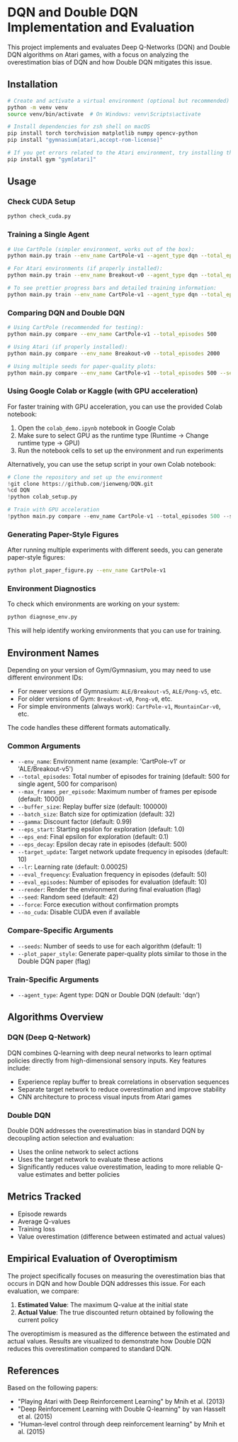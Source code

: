 # DQN and Double DQN Implementation and Evaluation

This project implements and evaluates Deep Q-Networks (DQN) and Double DQN algorithms on Atari games, with a focus on analyzing the overestimation bias of DQN and how Double DQN mitigates this issue.

## Installation

```bash
# Create and activate a virtual environment (optional but recommended)
python -m venv venv
source venv/bin/activate  # On Windows: venv\Scripts\activate

# Install dependencies for zsh shell on macOS
pip install torch torchvision matplotlib numpy opencv-python
pip install "gymnasium[atari,accept-rom-license]"

# If you get errors related to the Atari environment, try installing the classic gym package as a fallback:
pip install gym "gym[atari]"
```

## Usage

### Check CUDA Setup
```bash
python check_cuda.py
```

### Training a Single Agent
 
```bash
# Use CartPole (simpler environment, works out of the box):
python main.py train --env_name CartPole-v1 --agent_type dqn --total_episodes 500

# For Atari environments (if properly installed):
python main.py train --env_name Breakout-v0 --agent_type dqn --total_episodes 2000

# To see prettier progress bars and detailed training information:
python main.py train --env_name CartPole-v1 --agent_type dqn --total_episodes 500 --eval_frequency 50
```

### Comparing DQN and Double DQN

```bash
# Using CartPole (recommended for testing):
python main.py compare --env_name CartPole-v1 --total_episodes 500

# Using Atari (if properly installed):
python main.py compare --env_name Breakout-v0 --total_episodes 2000

# Using multiple seeds for paper-quality plots:
python main.py compare --env_name CartPole-v1 --total_episodes 500 --seeds 5 --plot_paper_style
```

### Using Google Colab or Kaggle (with GPU acceleration)

For faster training with GPU acceleration, you can use the provided Colab notebook:

1. Open the `colab_demo.ipynb` notebook in Google Colab
2. Make sure to select GPU as the runtime type (Runtime → Change runtime type → GPU)
3. Run the notebook cells to set up the environment and run experiments

Alternatively, you can use the setup script in your own Colab notebook:

```python
# Clone the repository and set up the environment
!git clone https://github.com/jienweng/DQN.git
%cd DQN
!python colab_setup.py

# Train with GPU acceleration
!python main.py compare --env_name CartPole-v1 --total_episodes 500 --seeds 3
```

### Generating Paper-Style Figures

After running multiple experiments with different seeds, you can generate paper-style figures:

```bash
python plot_paper_figure.py --env_name CartPole-v1
```

### Environment Diagnostics

To check which environments are working on your system:

```bash
python diagnose_env.py
```

This will help identify working environments that you can use for training.

## Environment Names

Depending on your version of Gym/Gymnasium, you may need to use different environment IDs:

-   For newer versions of Gymnasium: `ALE/Breakout-v5`, `ALE/Pong-v5`, etc.
-   For older versions of Gym: `Breakout-v0`, `Pong-v0`, etc.
-   For simple environments (always work): `CartPole-v1`, `MountainCar-v0`, etc.

The code handles these different formats automatically.


### Common Arguments

-   `--env_name`: Environment name (example: 'CartPole-v1' or 'ALE/Breakout-v5')
-   `--total_episodes`: Total number of episodes for training (default: 500 for single agent, 500 for comparison)
-   `--max_frames_per_episode`: Maximum number of frames per episode (default: 10000)
-   `--buffer_size`: Replay buffer size (default: 100000)
-   `--batch_size`: Batch size for optimization (default: 32)
-   `--gamma`: Discount factor (default: 0.99)
-   `--eps_start`: Starting epsilon for exploration (default: 1.0)
-   `--eps_end`: Final epsilon for exploration (default: 0.1)
-   `--eps_decay`: Epsilon decay rate in episodes (default: 500)
-   `--target_update`: Target network update frequency in episodes (default: 10)
-   `--lr`: Learning rate (default: 0.00025)
-   `--eval_frequency`: Evaluation frequency in episodes (default: 50)
-   `--eval_episodes`: Number of episodes for evaluation (default: 10)
-   `--render`: Render the environment during final evaluation (flag)
-   `--seed`: Random seed (default: 42)
-   `--force`: Force execution without confirmation prompts
-   `--no_cuda`: Disable CUDA even if available

### Compare-Specific Arguments

-   `--seeds`: Number of seeds to use for each algorithm (default: 1)
-   `--plot_paper_style`: Generate paper-quality plots similar to those in the Double DQN paper (flag)

### Train-Specific Arguments

-   `--agent_type`: Agent type: DQN or Double DQN (default: 'dqn')

## Algorithms Overview

### DQN (Deep Q-Network)

DQN combines Q-learning with deep neural networks to learn optimal policies directly from high-dimensional sensory inputs. Key features include:

-   Experience replay buffer to break correlations in observation sequences
-   Separate target network to reduce overestimation and improve stability
-   CNN architecture to process visual inputs from Atari games

### Double DQN

Double DQN addresses the overestimation bias in standard DQN by decoupling action selection and evaluation:

-   Uses the online network to select actions
-   Uses the target network to evaluate these actions
-   Significantly reduces value overestimation, leading to more reliable Q-value estimates and better policies

## Metrics Tracked

-   Episode rewards
-   Average Q-values
-   Training loss
-   Value overestimation (difference between estimated and actual values)

## Empirical Evaluation of Overoptimism

The project specifically focuses on measuring the overestimation bias that occurs in DQN and how Double DQN addresses this issue. For each evaluation, we compare:

1.  **Estimated Value**: The maximum Q-value at the initial state
2.  **Actual Value**: The true discounted return obtained by following the current policy

The overoptimism is measured as the difference between the estimated and actual values. Results are visualized to demonstrate how Double DQN reduces this overestimation compared to standard DQN.

## References

Based on the following papers:

-   "Playing Atari with Deep Reinforcement Learning" by Mnih et al. (2013)
-   "Deep Reinforcement Learning with Double Q-learning" by van Hasselt et al. (2015)
-   "Human-level control through deep reinforcement learning" by Mnih et al. (2015)